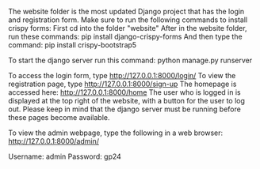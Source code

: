 The website folder is the most updated Django project that has the login and registration form.
Make sure to run the following commands to install crispy forms: First cd into the folder "website" After in the website folder, run these commands: pip install django-crispy-forms
And then type the command: pip install crispy-bootstrap5

To start the django server run this command: python manage.py runserver

To access the login form, type http://127.0.0.1:8000/login/
To view the registration page, type http://127.0.0.1:8000/sign-up
The homepage is accessed here: http://127.0.0.1:8000/home
The user who is logged in is displayed at the top right of the website, with a button for the user to log out.
Please keep in mind that the django server must be running before these pages become available.


To view the admin webpage, type the following in a web browser: http://127.0.0.1:8000/admin/

Username: admin
Password: gp24

